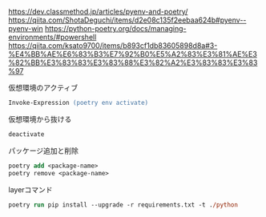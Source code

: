 https://dev.classmethod.jp/articles/pyenv-and-poetry/
https://qiita.com/ShotaDeguchi/items/d2e08c135f2eebaa624b#pyenv--pyenv-win
https://python-poetry.org/docs/managing-environments/#powershell
https://qiita.com/ksato9700/items/b893cf1db83605898d8a#3-%E4%BB%AE%E6%83%B3%E7%92%B0%E5%A2%83%E3%81%AE%E3%82%BB%E3%83%83%E3%83%88%E3%82%A2%E3%83%83%E3%83%97

仮想環境のアクティブ

```ps
Invoke-Expression (poetry env activate)
```

仮想環境から抜ける

```ps
deactivate
```

パッケージ追加と削除

```ps
poetry add <package-name>
poetry remove <package-name>
```

layerコマンド

```ps
poetry run pip install --upgrade -r requirements.txt -t ./python
```
